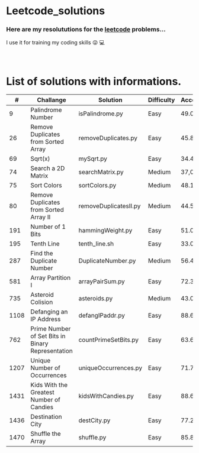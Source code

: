 # Leetcode_solutions

### Here are my resolututions for the [leetcode](https://leetcode.com) problems... 

I use it for training my coding skills :stuck_out_tongue_winking_eye: :computer:  
<br />
<br />

# List of solutions with informations.

| # | Challange | Solution  | Difficulty  | Acceptance | Runtime  | Memory  |
|  --- | --- | --- | --- | --- | --- | --- |
| 9 | Palindrome Number | isPalindrome.py | Easy  | 49.0% | 52 ms | 14.2  MB  |
| 26 | Remove Duplicates from Sorted Array | removeDuplicates.py | Easy  | 45.8% | 796 ms  | 16.3 MB |
| 69 | Sqrt(x) | mySqrt.py  | Easy  | 34.4%  | 32 ms | 14.1 MB	|
| 74 | Search a 2D Matrix  | searchMatrix.py | Medium  |37,0%  | 36 ms  | 14.4 MB |
| 75 | Sort Colors | sortColors.py | Medium  |	48.1%  | 28 ms | 14.1 MB |
| 80 | Remove Duplicates from Sorted Array II | removeDuplicatesII.py  | Medium  | 44.5% | 52 ms | 14.1 MB |
| 191 | Number of 1 Bits  | hammingWeight.py  | Easy  | 51.0% | 24 ms | 14.3 MB |
| 195 | Tenth Line    | tenth_line.sh | Easy  | 33.0% | 4 ms  | 3.6 MB  |
| 287 | Find the Duplicate Number | DuplicateNumber.py  | Medium  | 56.4% | 3204 ms | 16.4 MB |
| 581 | Array Partition I | arrayPairSum.py | Easy  | 72.3% | 368 ms  | 16.9 MB |
| 735 | Asteroid Colision | asteroids.py | Medium | 43.0% | 704 ms | 15.1 MB  |
| 1108 | Defanging an IP Address | defangIPaddr.py | Easy |  88.6% |  28 ms  | 14.1 MB |
| 762 | Prime Number of Set Bits in Binary Representation | countPrimeSetBits.py  | Easy  | 63.6% | 1408 ms | 14.7 MB |
| 1207 | Unique Number of Occurrences | uniqueOccurrences.py  | Easy  | 71.7% | 52 ms | 14.3 MB |
| 1431 | Kids With the Greatest Number of Candies  | kidsWithCandies.py  | Easy  | 88.6% | 32 ms | 14.1 MB |
| 1436 | Destination City  | destCity.py | Easy  |	77.2% | 56 ms | 14.1 MB |
| 1470 | Shuffle the Array | shuffle.py |  Easy  | 85.8% | 100 ms  | 14.4 MB |

